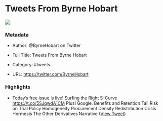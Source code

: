 # Tweets From Byrne Hobart

![](https://pbs.twimg.com/profile_images/1404508043702947840/gmf9cyWx.jpg)

### Metadata

- Author: @ByrneHobart on Twitter
- Full Title: Tweets From Byrne Hobart
- Category: #tweets


- URL: https://twitter.com/ByrneHobart

### Highlights

- Today’s free issue is live!
  Surfing the Right S-Curve
  https://t.co/5SJqwdA1CM
  Plus! 
  Google: Benefits and Retention
  Tail Risk on Trial
  Policy Homogeneity
  Procurement
  Density Redistribution
  Crisis Hormesis
  The Other Derivatives Narrative ([View Tweet](https://twitter.com/search?q=Today%E2%80%99s%20free%20issue%20is%20live%21%20%20Surfing%20the%20Right%20S-Curve%20%20https%3A//t.co/5SJqwdA1CM%20%20Plus%21%20%20%20Google%3A%20Benefits%20and%20Retention%20%20Tail%20Risk%20on%20Trial%20%20Policy%20Homogeneity%20%20Procurement%20%20Density%20Redistribution%20%20Crisis%20Hormesis%20%20The%20Other%20Derivatives%20Nar%20%28from%3A%40ByrneHobart%29))
